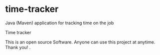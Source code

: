 # time-tracker
Java (Maven) application for tracking time on the job

Time tracker

This is an open source Software. Anyone can use this project at anytime.
Thank you!
.
